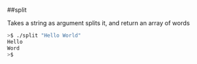 ##split

Takes a string as argument splits it, and return an array of words

```bash
>$ ./split "Hello World" 
Hello
Word
>$
```
